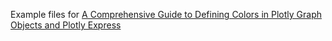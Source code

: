 Example files for [A Comprehensive Guide to Defining Colors in Plotly Graph Objects and Plotly Express](http://python.sbyai.com/2023/10/a-comprehensive-guide-to-defining.html)